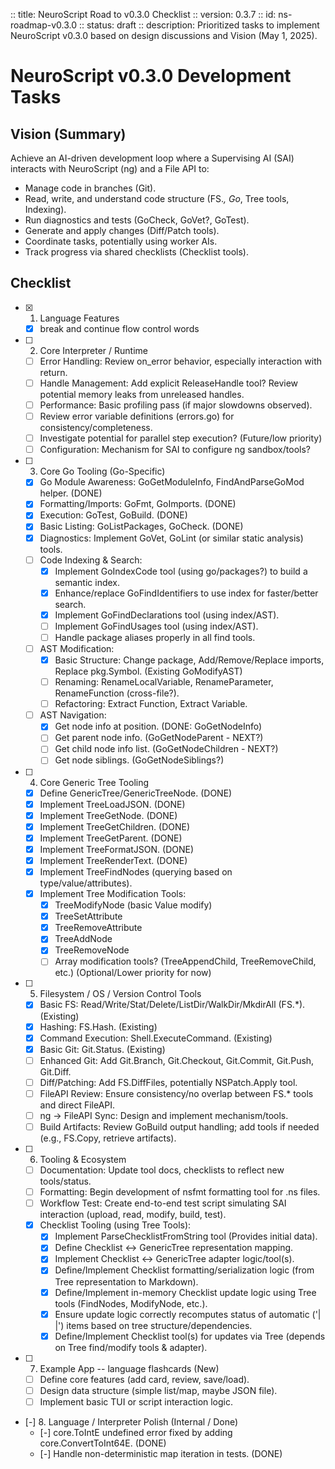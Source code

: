 :: title: NeuroScript Road to v0.3.0 Checklist
:: version: 0.3.7
:: id: ns-roadmap-v0.3.0
:: status: draft
:: description: Prioritized tasks to implement NeuroScript v0.3.0 based on design discussions and Vision (May 1, 2025).

# NeuroScript v0.3.0 Development Tasks

## Vision (Summary)

Achieve an AI-driven development loop where a Supervising AI (SAI) interacts with NeuroScript (ng) and a File API to:
- Manage code in branches (Git).
- Read, write, and understand code structure (FS.*, Go*, Tree tools, Indexing).
- Run diagnostics and tests (GoCheck, GoVet?, GoTest).
- Generate and apply changes (Diff/Patch tools).
- Coordinate tasks, potentially using worker AIs.
- Track progress via shared checklists (Checklist tools).

## Checklist

- [x] 1. Language Features
    - [x] break and continue flow control words

- [ ] 2. Core Interpreter / Runtime
    - [ ] Error Handling: Review on_error behavior, especially interaction with return.
    - [ ] Handle Management: Add explicit ReleaseHandle tool? Review potential memory leaks from unreleased handles.
    - [ ] Performance: Basic profiling pass (if major slowdowns observed).
    - [ ] Review error variable definitions (errors.go) for consistency/completeness.
    - [ ] Investigate potential for parallel step execution? (Future/low priority)
    - [ ] Configuration: Mechanism for SAI to configure ng sandbox/tools?

- [ ] 3. Core Go Tooling (Go-Specific)
    - [x] Go Module Awareness: GoGetModuleInfo, FindAndParseGoMod helper. (DONE)
    * [x] Formatting/Imports: GoFmt, GoImports. (DONE)
    * [x] Execution: GoTest, GoBuild. (DONE)
    * [x] Basic Listing: GoListPackages, GoCheck. (DONE)
    * [x] Diagnostics: Implement GoVet, GoLint (or similar static analysis) tools.
    * [ ] Code Indexing & Search:
        * [x] Implement GoIndexCode tool (using go/packages?) to build a semantic index.
        * [x] Enhance/replace GoFindIdentifiers to use index for faster/better search.
        * [x] Implement GoFindDeclarations tool (using index/AST).
        * [ ] Implement GoFindUsages tool (using index/AST).
        * [ ] Handle package aliases properly in all find tools.
    - [ ] AST Modification:
        - [x] Basic Structure: Change package, Add/Remove/Replace imports, Replace pkg.Symbol. (Existing GoModifyAST)
        * [ ] Renaming: RenameLocalVariable, RenameParameter, RenameFunction (cross-file?).
        * [ ] Refactoring: Extract Function, Extract Variable.
    - [ ] AST Navigation:
        * [x] Get node info at position. (DONE: GoGetNodeInfo)
        * [ ] Get parent node info. (GoGetNodeParent - NEXT?)
        * [ ] Get child node info list. (GoGetNodeChildren - NEXT?)
        * [ ] Get node siblings. (GoGetNodeSiblings?)

- [ ] 4. Core Generic Tree Tooling
    - [x] Define GenericTree/GenericTreeNode. (DONE)
    - [x] Implement TreeLoadJSON. (DONE)
    - [x] Implement TreeGetNode. (DONE)
    - [x] Implement TreeGetChildren. (DONE)
    - [x] Implement TreeGetParent. (DONE)
    - [x] Implement TreeFormatJSON. (DONE)
    - [x] Implement TreeRenderText. (DONE)
    - [x] Implement TreeFindNodes (querying based on type/value/attributes).
    - [x] Implement Tree Modification Tools:
        - [x] TreeModifyNode (basic Value modify)
        - [x] TreeSetAttribute
        - [x] TreeRemoveAttribute
        - [x] TreeAddNode
        - [x] TreeRemoveNode
        - [ ] Array modification tools? (TreeAppendChild, TreeRemoveChild, etc.) (Optional/Lower priority for now)

- [ ] 5. Filesystem / OS / Version Control Tools
    - [x] Basic FS: Read/Write/Stat/Delete/ListDir/WalkDir/MkdirAll (FS.*). (Existing)
    - [x] Hashing: FS.Hash. (Existing)
    - [x] Command Execution: Shell.ExecuteCommand. (Existing)
    - [x] Basic Git: Git.Status. (Existing)
    - [ ] Enhanced Git: Add Git.Branch, Git.Checkout, Git.Commit, Git.Push, Git.Diff.
    - [ ] Diff/Patching: Add FS.DiffFiles, potentially NSPatch.Apply tool.
    - [ ] FileAPI Review: Ensure consistency/no overlap between FS.* tools and direct FileAPI.
    - [ ] ng -> FileAPI Sync: Design and implement mechanism/tools.
    - [ ] Build Artifacts: Review GoBuild output handling; add tools if needed (e.g., FS.Copy, retrieve artifacts).

- [ ] 6. Tooling & Ecosystem
    - [ ] Documentation: Update tool docs, checklists to reflect new tools/status.
    - [ ] Formatting: Begin development of nsfmt formatting tool for .ns files.
    - [ ] Workflow Test: Create end-to-end test script simulating SAI interaction (upload, read, modify, build, test).
    - [x] Checklist Tooling (using Tree Tools):
        - [x] Implement ParseChecklistFromString tool (Provides initial data).
        - [x] Define Checklist <-> GenericTree representation mapping.
        - [x] Implement Checklist <-> GenericTree adapter logic/tool(s).
        - [x] Define/Implement Checklist formatting/serialization logic (from Tree representation to Markdown).
        - [x] Define/Implement in-memory Checklist update logic using Tree tools (FindNodes, ModifyNode, etc.).
        - [x] Ensure update logic correctly recomputes status of automatic ('| |') items based on tree structure/dependencies.
        - [x] Define/Implement Checklist tool(s) for updates via Tree (depends on Tree find/modify tools & adapter).

- [ ] 7. Example App -- language flashcards (New)
    - [ ] Define core features (add card, review, save/load).
    - [ ] Design data structure (simple list/map, maybe JSON file).
    - [ ] Implement basic TUI or script interaction logic.

- [-] 8. Language / Interpreter Polish (Internal / Done)
    - [-] core.ToIntE undefined error fixed by adding core.ConvertToInt64E. (DONE)
    - [-] Handle non-deterministic map iteration in tests. (DONE)